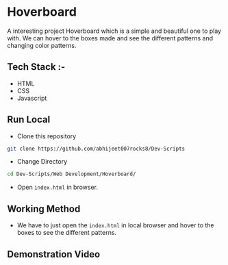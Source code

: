 # Hoverboard

A interesting project Hoverboard which is a simple and beautiful one to play with.
We can hover to the boxes made and see the different patterns and changing color patterns.

## Tech Stack :-

- HTML
- CSS
- Javascript

## Run Local

* Clone this repository

```bash
git clone https://github.com/abhijeet007rocks8/Dev-Scripts
```

* Change Directory

```bash
cd Dev-Scripts/Web Development/Hoverboard/
```

* Open `index.html` in browser.

## Working Method

* We have to just open the `index.html` in local browser and hover to the boxes to see the different patterns.

## Demonstration Video

